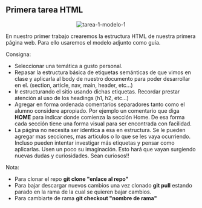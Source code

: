 ## Primera tarea HTML

<p align="center">
  <img src="https://i.ibb.co/SvDYGz3/tarea-1-modelo-1.jpg" alt="tarea-1-modelo-1" border="0">
</p>

En nuestro primer trabajo crearemos la estructura HTML de nuestra primera página web. Para ello usaremos el modelo adjunto como guía.

Consigna:

- Seleccionar una temática a gusto personal.
- Repasar la estructura básica de etiquetas semánticas de que vimos en clase y aplicarla al body de nuestro documento para poder desarrollar en el. (section, article, nav, main, header, etc...)
- Ir estructurando el sitio usando dichas etiquetas. Recordar prestar atención al uso de los headings (h1, h2, etc...)
- Agregar en forma ordenada comentarios separadores tanto como el alumno considere apropiado. Por ejemplo un comentario que diga **HOME** para indicar donde comienza la sección Home. De esa forma cada sección tiene una forma visual para ser encontrada con facilidad.
- La página no necesita ser identica a esa en estructura. Se le pueden agregar mas secciones, mas articulos o lo que se les vaya ocurriendo. Incluso pueden intentar investigar más etiquetas y pensar como aplicarlas. Usen un poco su imaginación. Esto hará que vayan surgiendo nuevas dudas y curiosidades. Sean curiosos!!

Nota:
- Para clonar el repo **git clone "enlace al repo"**
- Para bajar descargar nuevos cambios una vez clonado **git pull** estando parado en la rama de la cual se quieren bajar cambios.
- Para cambiarte de rama **git checkout "nombre de rama"**
